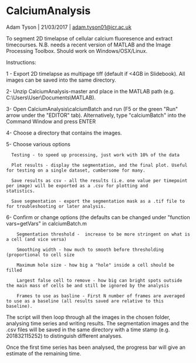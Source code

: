 # CalciumAnalysis
 Adam Tyson | 21/03/2017 | adam.tyson01@icr.ac.uk

To segment 2D timelapse of cellular calcium fluoresence and extract timecourses. N.B. needs a recent version of MATLAB and the Image Processing Toolbox. Should work on Windows/OSX/Linux.

Instructions:
 
 1 - Export 2D timelapse as multipage tiff (default if <4GB in Slidebook). All images can be saved into the same directory.
 
 2- Unzip CalciumAnalysis-master and place in the MATLAB path (e.g. C:\Users\User\Documents\MATLAB). 
 
 3- Open CalciumAnalysis\calciumBatch and run (F5 or the green "Run" arrow under the "EDITOR" tab). Alternatively, type "calciumBatch" into the Command Window and press ENTER
 
 4- Choose a directory that contains the images.
 
 5- Choose various options
 
      Testing - to speed up processing, just work with 10% of the data
      
      Plot results - display the segmentation, and the final plot. Useful for testing on a single dataset, cumbersome for many.
      
      Save results as csv - all the results (i.e. one value per timepoint per image) will be exported as a .csv for plotting and        statistics.
      
      Save segmentation - export the segmentation mask as a .tif file to for troubleshooting or later analysis.
    
6- Confirm or change options (the defaults can be changed under "function vars=getVars" in calciumBatch.m

        Segmentation threshold -  increase to be more stringent on what is a cell (and vice versa)
        
        Smoothing width - how much to smooth before thresholding (proportional to cell size
        
        Maximum hole size - how big a "hole" inside a cell should be filled
        
        Largest false cell to remove - how big can bright spots outside the main mass of cells be and still be ignored by the analysis
        
        Frames to use as basline - First N number of frames are averaged to use as a baseline (all results saved are relative to this baseline).
 
The script will then loop through all the images in the chosen folder, analysing time series and writing results. The segmentation images and the .csv files will be saved in the same directory with a time stamp (e.g. 201832115252) to distinguish different analyses.

Once the first time series has been analysed, the progress bar will give an estimate of the remaining time.
